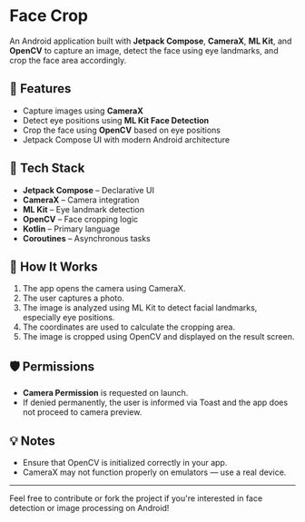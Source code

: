# Face Crop

An Android application built with **Jetpack Compose**, **CameraX**, **ML Kit**, and **OpenCV** to capture an image, detect the face using eye landmarks, and crop the face area accordingly.

## 📱 Features

- Capture images using **CameraX**
- Detect eye positions using **ML Kit Face Detection**
- Crop the face using **OpenCV** based on eye positions
- Jetpack Compose UI with modern Android architecture

## 🧰 Tech Stack

- **Jetpack Compose** – Declarative UI
- **CameraX** – Camera integration
- **ML Kit** – Eye landmark detection
- **OpenCV** – Face cropping logic
- **Kotlin** – Primary language
- **Coroutines** – Asynchronous tasks

## 🚀 How It Works

1. The app opens the camera using CameraX.
2. The user captures a photo.
3. The image is analyzed using ML Kit to detect facial landmarks, especially eye positions.
4. The coordinates are used to calculate the cropping area.
5. The image is cropped using OpenCV and displayed on the result screen.

## 🛡 Permissions

- **Camera Permission** is requested on launch.
- If denied permanently, the user is informed via Toast and the app does not proceed to camera preview.

## 💡 Notes

- Ensure that OpenCV is initialized correctly in your app.
- CameraX may not function properly on emulators — use a real device.

---

Feel free to contribute or fork the project if you're interested in face detection or image processing on Android!
